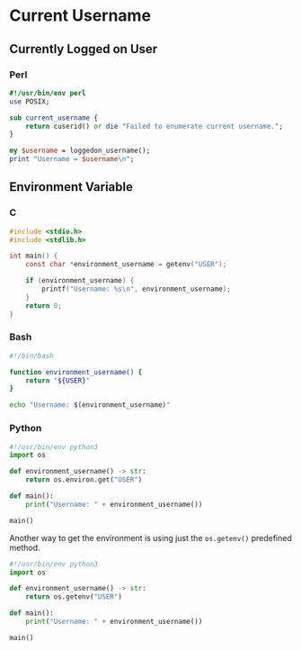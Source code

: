 # Current Username

## Currently Logged on User

### Perl

```perl
#!/usr/bin/env perl
use POSIX;

sub current_username {
    return cuserid() or die "Failed to enumerate current username.";
}

my $username = loggedon_username();
print "Username = $username\n";
```

## Environment Variable

### C

```c
#include <stdio.h>
#include <stdlib.h>

int main() {
	const char *environment_username = getenv("USER");

	if (environment_username) {
		printf("Username: %s\n", environment_username);
	}
	return 0;
}
```

### Bash

```bash
#!/bin/bash

function environment_username() {
    return "${USER}"
}

echo "Username: $(environment_username)"
```

### Python

```python
#!/usr/bin/env python3
import os

def environment_username() -> str:
	return os.environ.get("USER")

def main():
	print("Username: " + environment_username())

main()
```

Another way to get the environment is using just the `os.getenv()` predefined method.

```python
#!/usr/bin/env python3
import os

def environment_username() -> str:
	return os.getenv("USER")

def main():
	print("Username: " + environment_username())

main()
```